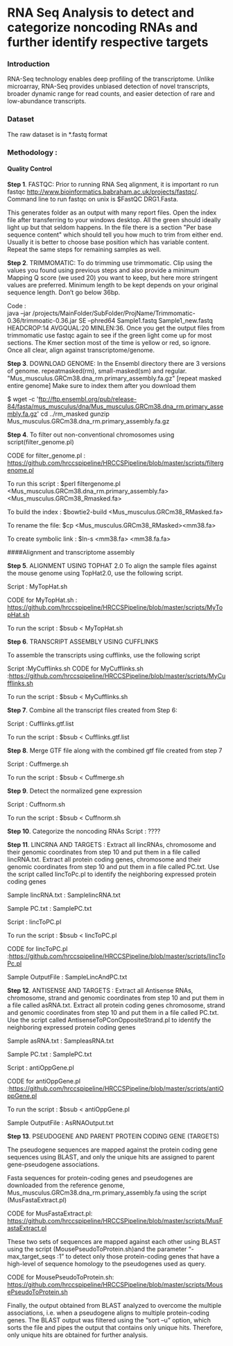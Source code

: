# RNA Seq Analysis to detect and categorize noncoding RNAs and further identify respective targets
### Introduction
RNA-Seq technology enables deep profiling of the transcriptome. Unlike microarray, RNA-Seq provides unbiased detection of novel transcripts, broader dynamic range for read counts, and easier detection of rare and low-abundance transcripts.
### Dataset
The raw dataset is in *.fastq format

### Methodology :

#### Quality Control
**Step 1**.	FASTQC: Prior to running RNA Seq alignment, it is important ro run fastqc http://www.bioinformatics.babraham.ac.uk/projects/fastqc/. 
Command line to run fastqc on unix is $FastQC DRG1.Fasta. 

This generates folder as an output with many report files. Open the index file after transferring to your windows desktop. All the green should ideally light up but that seldom happens. In the file there is a section "Per base sequence content" which should tell you how much to trim from either end. Usually it is better to choose base position which has variable content. Repeat the same steps for remaining samples as well.

**Step 2**.	TRIMMOMATIC: To do trimming use trimmomatic. Clip using the values you found using previous steps and also provide a minimum Mapping Q score (we used 20) you want to keep, but here more stringent values are preferred. Minimum length to be kept depends on your original sequence length. Don’t go below 36bp.

Code :  
java –jar  /projects/MainFolder/SubFolder/ProjName/Trimmomatic-0.36/trimmoatic-0.36.jar SE –phred64 Sample1.fastq Sample1_new.fastq HEADCROP:14 AVGQUAL:20 MINLEN:36.  Once you get the output files from trimmomatic use fastqc again to see if the green light come up for most sections. The Kmer section most of the time is yellow or red, so ignore. Once all clear, align against transcriptome/genome.

**Step 3**.	DOWNLOAD GENOME: In the Ensembl directory there are 3 versions of genome. repeatmasked(rm), small-masked(sm) and regular. 
"Mus_musculus.GRCm38.dna_rm.primary_assembly.fa.gz" [repeat masked entire genome]
Make sure to index them after you download them

$ wget -c 'ftp://ftp.ensembl.org/pub/release-84/fasta/mus_musculus/dna/Mus_musculus.GRCm38.dna_rm.primary_assembly.fa.gz'
cd ../rm_masked
gunzip Mus_musculus.GRCm38.dna_rm.primary_assembly.fa.gz

**Step 4**.	To filter out non-conventional chromosomes using script(filter_genome.pl)

CODE for filter_genome.pl : https://github.com/hrccspipeline/HRCCSPipeline/blob/master/scripts/filtergenome.pl

To run this script : $perl filtergenome.pl <Mus_musculus.GRCm38.dna_rm.primary_assembly.fa> <Mus_musculus.GRCm38_Rmasked.fa>

To build the index : $bowtie2-build <Mus_musculus.GRCm38_RMasked.fa><mm38>

To rename the file: $cp <Mus_musculus.GRCm38_RMasked><mm38.fa>

To create symbolic link : $ln-s <mm38.fa> <mm38.fa.fa>


####Alignment and transcriptome assembly

**Step 5**.	ALIGNMENT USING TOPHAT 2.0
To align the sample files against the mouse genome using TopHat2.0, use the following script.

Script : MyTopHat.sh

CODE for MyTopHat.sh : https://github.com/hrccspipeline/HRCCSPipeline/blob/master/scripts/MyTopHat.sh

To run the script : $bsub < MyTopHat.sh

**Step 6**.	TRANSCRIPT ASSEMBLY USING CUFFLINKS

To assemble the transcripts using cufflinks, use the following script

Script :MyCufflinks.sh
CODE for MyCufflinks.sh :https://github.com/hrccspipeline/HRCCSPipeline/blob/master/scripts/MyCufflinks.sh

To run the script : $bsub < MyCufflinks.sh

**Step 7**.	Combine all the transcript files created from Step 6:

Script : Cufflinks.gtf.list

To run the script : $bsub < Cufflinks.gtf.list

**Step 8**.	Merge GTF file along with the combined gtf file created from step 7

Script : Cuffmerge.sh

To run the script : $bsub < Cuffmerge.sh

**Step 9**.	Detect the normalized gene expression

Script : Cuffnorm.sh

To run the script : $bsub < Cuffnorm.sh

**Step 10**.	Categorize the noncoding RNAs
Script : ????

**Step 11**.	LINCRNA AND TARGETS : Extract all lincRNAs, chromosome and their genomic coordinates from step 10 and put them in a file called lincRNA.txt. Extract all protein coding genes, chromosome and their genomic coordinates from step 10 and put them in a file called PC.txt. Use the script called lincToPc.pl to identify the neighboring expressed protein coding genes

Sample lincRNA.txt : SamplelincRNA.txt

Sample PC.txt : SamplePC.txt

Script : lincToPC.pl

To run the script : $bsub < lincToPC.pl <OutputFileName>

CODE for lincToPC.pl :https://github.com/hrccspipeline/HRCCSPipeline/blob/master/scripts/lincToPc.pl

Sample OutputFile : SampleLincAndPC.txt

**Step 12**.	ANTISENSE AND TARGETS : Extract all Antisense RNAs, chromosome, strand and genomic coordinates from step 10 and put them in a file called asRNA.txt. Extract all protein coding genes chromosome, strand and genomic coordinates from step 10 and put them in a file called PC.txt. Use the script called AntisenseToPConOppositeStrand.pl to identify the neighboring expressed protein coding genes

Sample asRNA.txt : SampleasRNA.txt

Sample PC.txt : SamplePC.txt

Script : antiOppGene.pl

CODE for antiOppGene.pl :https://github.com/hrccspipeline/HRCCSPipeline/blob/master/scripts/antiOppGene.pl


To run the script : $bsub < antiOppGene.pl  <OutputFileName>

Sample OutputFile : AsRNAOutput.txt

**Step 13**.	PSEUDOGENE AND PARENT PROTEIN CODING GENE (TARGETS)

The pseudogene sequences are mapped against the protein coding gene sequences using BLAST, and only the unique hits are  assigned to parent gene-pseudogene associations. 

Fasta sequences for protein-coding genes and pseudogenes are downloaded from the reference genome, Mus_musculus.GRCm38.dna_rm.primary_assembly.fa using the script (MusFastaExtract.pl)

CODE for MusFastaExtract.pl: https://github.com/hrccspipeline/HRCCSPipeline/blob/master/scripts/MusFastaExtract.pl

These two sets of sequences are mapped against each other using BLAST using the script (MousePseudoToProtein.sh)and the parameter “-max_target_seqs :1” to detect only those protein-coding genes that have a high-level of sequence homology to the pseudogenes used as query. 

CODE for MousePseudoToProtein.sh: https://github.com/hrccspipeline/HRCCSPipeline/blob/master/scripts/MousePseudoToProtein.sh

Finally, the output obtained from BLAST analyzed to overcome the multiple associations, i.e. when a pseudogene aligns to multiple protein-coding genes. The BLAST output was filtered using the “sort –u” option, which sorts the file and pipes the output that contains only unique hits. Therefore, only unique hits are obtained for further analysis.

